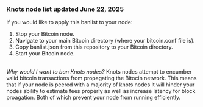 ### Knots node list updated June 22, 2025

If you would like to apply this banlist to your node:
1. Stop your Bitcoin node.
2. Navigate to your main Bitcoin directory (where your bitcoin.conf file is).
3. Copy banlist.json from this repository to your Bitcoin directory.
4. Start your Bitcoin node.


<br>
<i>Why would I want to ban Knots nodes?</i>
Knots nodes attempt to encumber valid bitcoin transactions from propagating the Bitocin network. This means that if your node is peered with a majority of knots nodes it will hinder your nodes ability to estimate fees properly as well as increase latency for block proagation. Both of which prevent your node from running efficiently.
